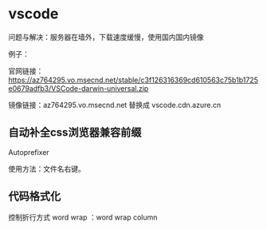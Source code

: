 # vscode

问题与解决：服务器在墙外，下载速度缓慢，使用国内国内镜像

例子：

官网链接：https://az764295.vo.msecnd.net/stable/c3f126316369cd610563c75b1b1725e0679adfb3/VSCode-darwin-universal.zip

镜像链接：az764295.vo.msecnd.net 替换成 vscode.cdn.azure.cn

## 自动补全css浏览器兼容前缀

Autoprefixer

使用方法：文件名右键。

## 代码格式化

控制折行方式 word wrap ：word wrap column

